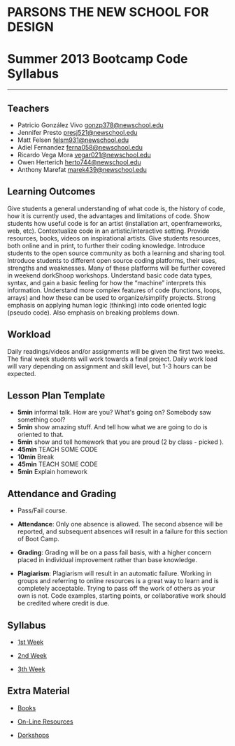 # PARSONS THE NEW SCHOOL FOR DESIGN
# Summer 2013 Bootcamp Code Syllabus

-------------------------------------------------------------------

## Teachers

* Patricio González Vivo <gonzp378@newschool.edu>
* Jennifer Presto <presj521@newschool.edu>
* Matt Felsen <felsm931@newschool.edu>
* Adiel Fernandez <ferna058@newschool.edu>
* Ricardo Vega Mora <vegar021@newschool.edu>
* Owen Herterich <herto744@newschool.edu>
* Anthony Marefat <marek439@newschool.edu>


## Learning Outcomes
Give students a general understanding of what code is, the history of code, how it is currently used, the advantages and limitations of code.
Show students how useful code is for an artist (installation art, openframeworks, web, etc).  Contextualize code in an artistic/interactive setting. Provide resources, books, videos on inspirational artists.
Give students resources, both online and in print, to further their coding knowledge.  Introduce students to the open source community as both a learning and sharing tool.
Introduce students to different open source coding platforms, their uses, strengths and weaknesses. Many of these platforms will be further covered in weekend dorkShoop workshops.
 Understand basic code data types, syntax, and gain a basic feeling for how the “machine” interprets this information.
Understand more complex features of code (functions, loops, arrays) and how these can be used to organize/simplify projects.
Strong emphasis on applying human logic (thinking) into code oriented logic (pseudo code). Also emphasis on breaking problems down.


## Workload
Daily readings/videos and/or assignments will be given the first two weeks. The final week students will work towards a final project. Daily work load will vary depending on assignment and skill level, but 1-3 hours can be expected.

## Lesson Plan Template

* **5min** informal talk. How are you? What's going on? Somebody saw something cool? 
* **5min** show amazing stuff. And tell how what we are going to do is oriented to that.
* **5min** show and tell homework that you are proud (2 by class - picked ).
* **45min** TEACH SOME CODE
* **10min** Break
* **45min** TEACH SOME CODE
* **5min** Explain homework


## Attendance and Grading

* Pass/Fail course.

* **Attendance**: Only one absence is allowed. The second absence will be reported, and
subsequent absences will result in a failure for this section of Boot Camp.

* **Grading**: Grading will be on a pass fail basis, with a higher concern placed in individual
improvement rather than base knowledge.

* **Plagiarism**: Plagiarism will result in an automatic failure. Working in groups and referring to online resources is a great way to learn and is completely acceptable. Trying to pass off the work of others as your own is not. Code examples, starting points, or collaborative work should be credited where credit is due.

## Syllabus

* [1st Week](https://github.com/patriciogonzalezvivo/bootcamp2013_code/blob/master/1st_week.md)

* [2nd Week](https://github.com/patriciogonzalezvivo/bootcamp2013_code/blob/master/2nd_week.md)

* [3th Week](https://github.com/patriciogonzalezvivo/bootcamp2013_code/blob/master/3th_week.md)

## Extra Material

* [Books](https://github.com/patriciogonzalezvivo/bootcamp2013_code/blob/master/Books.md)

* [On-Line Resources](https://github.com/patriciogonzalezvivo/bootcamp2013_code/blob/master/Online_resources.md)

* [Dorkshops](https://github.com/patriciogonzalezvivo/bootcamp2013_code/blob/masterDorkShops.md)